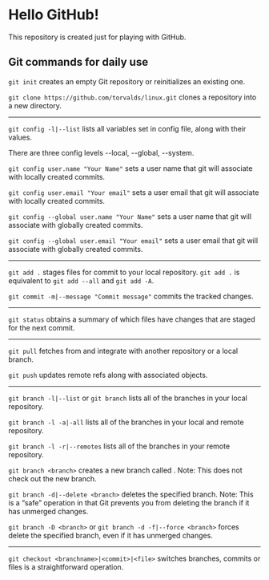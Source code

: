 # Hello GitHub!
This repository is created just for playing with GitHub.

## Git commands for daily use

`git init` creates an empty Git repository or reinitializes an existing one.

`git clone https://github.com/torvalds/linux.git` clones a repository into a new directory.

***

`git config -l|--list` lists all variables set in config file, along with their values.

There are three config levels --local, --global, --system.

`git config user.name "Your Name"` sets a user name that git will associate with locally created commits.

`git config user.email "Your email"` sets a user email that git will associate with locally created commits. 

`git config --global user.name "Your Name"` sets a user name that git will associate with globally created commits.

`git config --global user.email "Your email"` sets a user email that git will associate with globally created commits. 

***

`git add .` stages files for commit to your local repository.
`git add .` is equivalent to `git add --all` and `git add -A`.

`git commit -m|--message "Commit message"` commits the tracked changes.

***

`git status` obtains a summary of which files have changes that are staged for the next commit.

***

`git pull` fetches from and integrate with another repository or a local branch.

`git push` updates remote refs along with associated objects.

***

`git branch -l|--list` or `git branch` lists all of the branches in your local repository.

`git branch -l -a|-all` lists all of the branches in your local and remote repository.

`git branch -l -r|--remotes` lists all of the branches in your remote repository.

`git branch <branch>` creates a new branch called <branch>. Note: This does not check out the new branch.
  
`git branch -d|--delete <branch>` deletes the specified branch. Note: This is a “safe” operation in that Git prevents you from deleting the branch if it has unmerged changes.

`git branch -D <branch>` or `git branch -d -f|--force <branch>` forces delete the specified branch, even if it has unmerged changes.

***

`git checkout <branchname>|<commit>|<file>` switches branches, commits or files is a straightforward operation.

 
 
